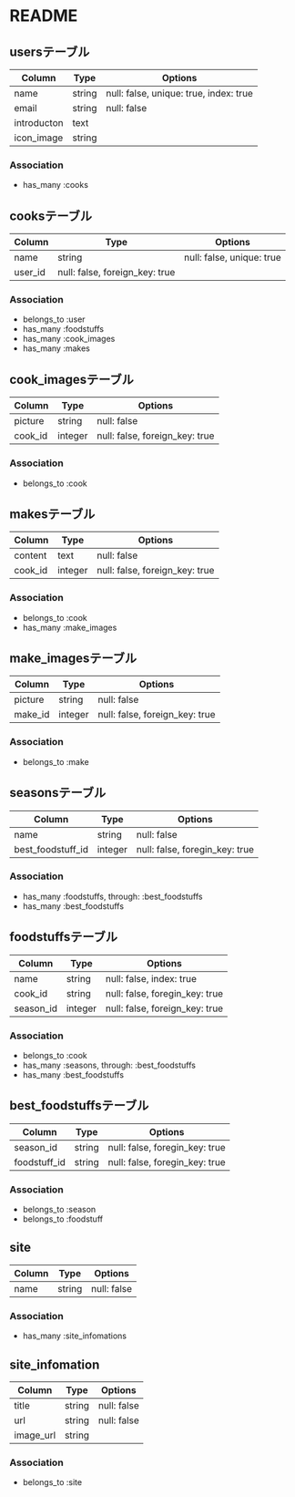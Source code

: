 # README


## usersテーブル

|Column|Type|Options|
|------|----|-------|
|name|string|null: false, unique: true, index: true|
|email|string|null: false|
|introducton|text|
|icon_image|string|

### Association
- has_many :cooks


## cooksテーブル

|Column|Type|Options|
|------|----|-------|
|name|string|null: false, unique: true|
|user_id|null: false, foreign_key: true|

### Association
- belongs_to :user
- has_many :foodstuffs
- has_many :cook_images
- has_many :makes


## cook_imagesテーブル

|Column|Type|Options|
|------|----|-------|
|picture|string|null: false|
|cook_id|integer|null: false, foreign_key: true|

### Association
- belongs_to :cook


## makesテーブル
|Column|Type|Options|
|------|----|-------|
|content|text|null: false|
|cook_id|integer|null: false, foreign_key: true|

### Association
- belongs_to :cook
- has_many :make_images

## make_imagesテーブル
|Column|Type|Options|
|------|----|-------|
|picture|string|null: false|
|make_id|integer|null: false, foreign_key: true|

### Association
- belongs_to :make


## seasonsテーブル

|Column|Type|Options|
|------|----|-------|
|name|string|null: false|
|best_foodstuff_id|integer|null: false, foregin_key: true|

### Association
- has_many :foodstuffs, through: :best_foodstuffs
- has_many :best_foodstuffs

## foodstuffsテーブル

|Column|Type|Options|
|------|----|-------|
|name|string|null: false, index: true|
|cook_id|string|null: false, foregin_key: true|
|season_id|integer|null: false, foreign_key: true|

### Association
- belongs_to :cook
- has_many :seasons, through: :best_foodstuffs
- has_many :best_foodstuffs

## best_foodstuffsテーブル

|Column|Type|Options|
|------|----|-------|
|season_id|string|null: false, foregin_key: true|
|foodstuff_id|string|null: false, foregin_key: true|


### Association
- belongs_to :season
- belongs_to :foodstuff


## site
|Column|Type|Options|
|------|----|-------|
|name|string|null: false|

### Association
- has_many :site_infomations


## site_infomation
|Column|Type|Options|
|------|----|-------|
|title|string|null: false|
|url|string|null: false|
|image_url|string|

### Association
- belongs_to :site
